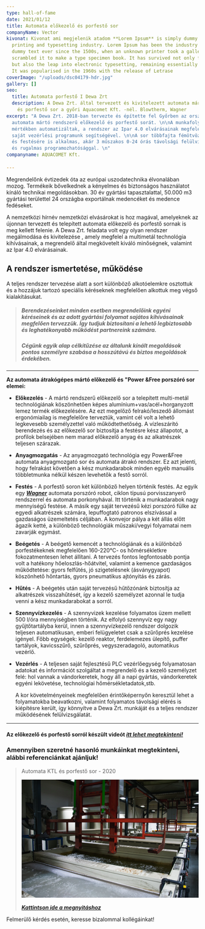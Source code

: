 ```yaml
---
type: hall-of-fame
date: 2021/01/12
title: Automata előkezelő és porfestő sor
companyName: Vector
kivonat: Kivonat ami megjelenik atadom **Lorem Ipsum** is simply dummy text of the
  printing and typesetting industry. Lorem Ipsum has been the industry's standard
  dummy text ever since the 1500s, when an unknown printer took a galley of type and
  scrambled it to make a type specimen book. It has survived not only five centuries,
  but also the leap into electronic typesetting, remaining essentially unchanged.
  It was popularised in the 1960s with the release of Letrase
coverImage: "/uploads/dsc04179-hdr.jpg"
gallery: []
seo:
  title: Automata porfestő I Dewa Zrt
  description: A Dewa Zrt. által tervezett és kivitelezett automata mártó - előkezelő
    és porfestő sor a győri Aquacomet Kft. -nél. Blowtherm, Wagner
excerpt: "A Dewa Zrt. 2018-ban tervezte és építette fel Győrben az ország egyik legújabb
  automata mártó rendszerű előkezelő és porfestő sorát. \n\nA munkafolyamatok teljes
  mértékben automatizáltak, a rendszer az Ipar 4.0 elvárásainak megfelelően lett megtervezve
  saját vezérlési programunk segítségével. \n\nA sor többfajta fémötvözet előkezelésére
  és festésére is alkalmas, akár 3 műszakos 0-24 órás távolsági felülvizsgálással
  és rugalmas programozhatósággal. \n"
companyname: AQUACOMET Kft.

---
```

Megrendelőnk évtizedek óta az európai uszodatechnika élvonalában mozog. Termékeik bővelkednek a kényelmes és biztonságos használatot kínáló technikai megoldásokban. 30 év gyártási tapasztalattal, 50.000 m3 gyártási területtel 24 országba exportálnak medencéket és medence fedéseket.

A nemzetközi hírnév nemzetközi elvásárokat is hoz magával, amelyeknek az újonnan tervezett és telepített automata előkezelő és porfestő sornak is meg kellett felenie. A Dewa Zrt. feladata volt egy olyan rendszer megálmodása és kivitelezése , amely megfelel a multimetál technológia kihívásainak, a megrendelő által megkövetelt kiváló minőségnek, valamint az Ipar 4.0 elvárásainak.

## A rendszer ismertetése, működése

A teljes rendszer tervezése alatt a sort különböző alkotóelemkre osztottuk és a hozzájuk tartozó speciális kéréseknek megfelelően alkottuk meg végső kialakításukat.

> ##### Berendezéseinket **minden esetben** megrendelőink egyéni kéréseinek és az adott gyártási folyamat sajátos kihívásainak megfelően tervezzük. Így tudjuk biztosítani a lehető legbiztosabb és leghatékonyabb működést partnereink számára.
>
> ##### Cégünk egyik alap célkitűzése az általunk kínált megoldások pontos személyre szabása a hosszútávú és biztos megoldások érdekében.

***

**Az automata átrakógépes mártó előkezelő és "Power &Free porszóró sor elemei:**

* **Előkezelés** - A mártó rendszerű előkezelő sor a telepített multi-metál technológiának köszönhetően képes alumínium+vas/acél+horganyzott lemez termék előkezelésére. Az ezt megelőző felrakó/leszedő állomást ergonómiailag is megfelelőre terveztük, vamint cél volt a lehető legkevesebb személyzettel való működtethetőség.  A vízleszárító berendezés és az előkezelő sor biztosítja a festésre kész állapotot, a profilok belsejében nem marad előkezelő anyag és az alkatrészek teljesen szárazak.


* **Anyagmozgatás** - Az anyagmozgató technológia egy Power&Free automata anyagmozgató sor és automata átrakó rendszer. Ez azt jelenti, hogy felrakást követően a kész munkadarabok minden egyéb manuális többletmunka nélkül készen levehetők a festő sorról.
* **Festés** - A porfestő soron két különböző helyen történik festés. Az egyik egy [**_Wagner_**](https://www.wagner-group.com/en/industry/ "Wagner honlap  - ipari") automata porszóró robot, ciklon típusú porvisszanyerő rendszerrel és automata porkonyhával. Itt történik a munkadarabok nagy mennyiségű festése. A másik egy saját tervezésű kézi porszóró fülke az egyedi alkatrészek számára, lepuffogtató patronos elszívással a gazdaságos üzemeltetés céljában. A konvejor pálya a két állás előtt ágazik ketté, a különböző technológiák műszaki/vegyi folyamatai nem zavarják egymást.
* **Beégetés** - A beégető kemencét a technológiának és a különböző porfestékeknek megfelelően 160-220°C- os hőmérsékletkre fokozatmentesen lehet állítani. A tervezés fontos legfontosabb pontja volt a hatékony hőeloszlás-hőátvitel, valamint a kemence gazdaságos működtetése: gyors felfűtés, jó szigetelésnek (ásványgyapot) köszönhető hőntartás, gyors pneumatikus ajtónyitás és zárás.
* **Hűtés** - A beégetés után saját tervezésű hűtőzónánk biztosítja az alkatrészek visszahűtését, így a kezelő személyzet azonnal le tudja venni a kész munkadarabokat a sorról.
* **Szennyvízkezelés** - A szennyvizek kezelése folyamatos üzem mellett 500 l/óra mennyiségben történik. Az elfolyó szennyvíz egy nagy gyűjtőtartályba kerül, innen a szennyvízkezelő rendszer dolgozik teljesen automatikusan, emberi felügyeletet csak a szűrőprés kezelése igényel. Főbb egységek: kezelő reaktor, ferdelemezes ülepítő, puffer tartályok, kavicsszűrő, szűrőprés, vegyszeradagoló, automatikus vezérlő.
* **Vezérlés** - A teljesen saját fejlesztésű PLC vezérlőegység folyamatosan adatokat és információt szolgáltat a megrendelő és a kezelő személyzet felé: hol vannak a vándorkeretek, hogy áll a napi gyártás, vándorkeretek egyéni lekövetése, technológiai hőmérsékletadatok,stb.

  A kor követelményeinek megfelelően érintőképernyőn keresztül lehet a folyamatokba beavatkozni, valamint folyamatos távolsági elérés is kiépítésre került, így könnyítve a Dewa Zrt. munkáját és a teljes rendszer működésének felülvizsgálatát.

***

#### **Az előkezelő és porfestő sorról készült videót** [_itt lehet megtekinteni!_](https://www.youtube.com/watch?v=7yMr4K64bUo&ab_channel=RobertKovacs "Aquacomet porfestő üzem videó")

### Amennyiben szeretné hasonló munkáinkat megtekinteni, alábbi referenciánkat ajánljuk!

> Automata KTL és porfestő sor - 2020
>
> ![](/public/uploads/dsc_1493.webp)
>
> [**_Kattintson ide a megnyitáshoz_**](/referenciak/automata-ktl-es-porfesto-sor "BUMET referencia")

Felmerülő kérdés esetén, keresse bizalommal kollégáinkat! 